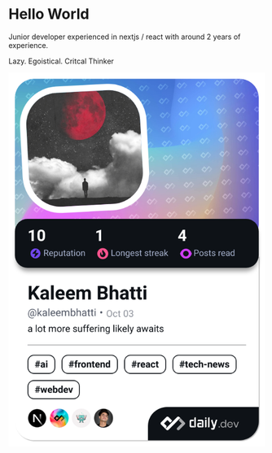 # Hello World

Junior developer experienced in nextjs / react with around 2 years of experience. 

Lazy. Egoistical. Critcal Thinker

<a href="https://app.daily.dev/kaleembhatti"><img src="devcard.png" width="652" alt="Kaleem Bhatti's Dev Card"/></a>
